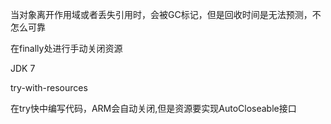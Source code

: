 当对象离开作用域或者丢失引用时，会被GC标记，但是回收时间是无法预测，不怎么可靠

在finally处进行手动关闭资源

JDK 7 

try-with-resources

在try快中编写代码，ARM会自动关闭,但是资源要实现AutoCloseable接口